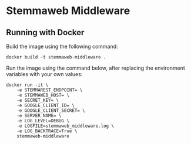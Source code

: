 # Stemmaweb Middleware

## Running with Docker

Build the image using the following command:

```shell
docker build -t stemmaweb-middleware .
```

Run the image using the command below, after replacing the environment variables with your own values:

```shell
docker run -it \
	-e STEMMAREST_ENDPOINT= \
	-e STEMMAWEB_HOST= \
	-e SECRET_KEY= \
	-e GOOGLE_CLIENT_ID= \
	-e GOOGLE_CLIENT_SECRET= \
	-e SERVER_NAME= \
	-e LOG_LEVEL=DEBUG \
	-e LOGFILE=stemmaweb_middleware.log \
	-e LOG_BACKTRACE=True \
	stemmaweb-middleware
```